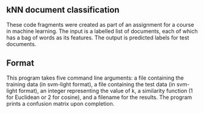 ## kNN document classification

These code fragments were created as part of an assignment for a course in machine learning. The input is a labelled list of documents, each of which has a bag of words as its features. The output is predicted labels for test documents.

## Format

This program takes five command line arguments: a file containing the training data (in svm-light format), a file containing the test data (in svm-light format), an integer representing the value of k, a similarity function (1 for Euclidean or 2 for cosine), and a filename for the results. The program prints a confusion matrix upon completion.